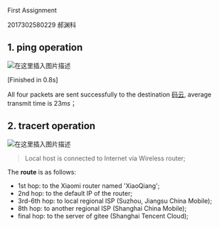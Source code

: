 First Assignment

2017302580229 郝渊科



## 1. ping operation

![在这里插入图片描述](https://img-blog.csdnimg.cn/20200221180304441.png?x-oss-process=image/watermark,type_ZmFuZ3poZW5naGVpdGk,shadow_10,text_aHR0cHM6Ly9ibG9nLmNzZG4ubmV0L3dlaXhpbl80MzAxMjQwOQ==,size_16,color_FFFFFF,t_70)

[Finished in 0.8s]

All four packets are sent successfully to the destination  [码云](www.gitee.com), average transmit time is 23$ms$；



## 2. tracert operation

![在这里插入图片描述](https://img-blog.csdnimg.cn/20200221180334547.png?x-oss-process=image/watermark,type_ZmFuZ3poZW5naGVpdGk,shadow_10,text_aHR0cHM6Ly9ibG9nLmNzZG4ubmV0L3dlaXhpbl80MzAxMjQwOQ==,size_16,color_FFFFFF,t_70)

> Local host is connected to Internet via Wireless router;

The **route** is as follows:

* 1st hop: to the Xiaomi router named 'XiaoQiang';
* 2nd hop: to the default IP of the router;
* 3rd-6th hop: to local regional ISP (Suzhou, Jiangsu China Mobile);
* 8th hop: to another regional ISP (Shanghai China Mobile);
* final hop: to the server of gitee (Shanghai Tencent Cloud);

